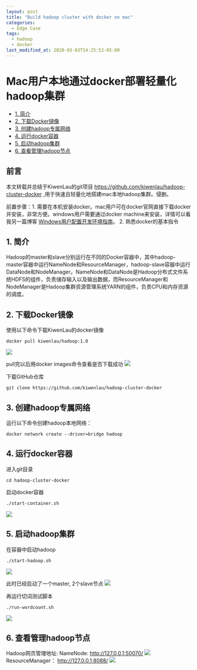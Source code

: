 ```yaml
---
layout: post
title: "Build hadoop cluster with docker on mac"
categories:
  - Edge Case
tags:
  - hadoop
  - docker
last_modified_at: 2020-03-03T14:25:52-05:00
---
```


Mac用户本地通过docker部署轻量化hadoop集群
===========


- [1. 简介](#1-简介)
- [2. 下载Docker镜像](#2-下载Docker镜像)
- [3. 创建hadoop专属网络](#3-创建hadoop专属网络)
- [4. 运行docker容器](#4-运行docker容器)
- [5. 启动hadoop集群](#5-启动hadoop集群)
- [6. 查看管理hadoop节点](#6-查看管理hadoop节点)

## 前言
本文转载并总结于KiwenLau的git项目 https://github.com/kiwenlau/hadoop-cluster-docker ,用于快速且轻量化地搭建mac本地hadoop集群。侵删。

前置步骤：1. 需要在本机安装docker。mac用户可在docker官网直接下载docker并安装，非常方便。windows用户需要通过docker machine来安装，详情可以看我另一篇博客 [Windows用户配置开发环境指南](https://timtang2009.github.io/edge%20case/2017/10/04/windows-development.html)。 2. 熟悉docker的基本指令

## 1. 简介
Hadoop的master和slave分别运行在不同的Docker容器中，其中hadoop-master容器中运行NameNode和ResourceManager，hadoop-slave容器中运行DataNode和NodeManager。NameNode和DataNode是Hadoop分布式文件系统HDFS的组件，负责储存输入以及输出数据，而ResourceManager和NodeManager是Hadoop集群资源管理系统YARN的组件，负责CPU和内存资源的调度。

## 2. 下载Docker镜像
使用以下命令下载KiwenLau的docker镜像

```
docker pull kiwenlau/hadoop:1.0
```
![](https://jewelry-recognize.oss-cn-shenzhen.aliyuncs.com/uploads/6c5b7ecb4dc5f91ef76e4ff416d178b8docker镜像拉取.jpg)

pull完以后用docker images命令查看是否下载成功
![](https://jewelry-recognize.oss-cn-shenzhen.aliyuncs.com/uploads/808fb5cb881dbbcc11a97b3afce8ba2c查看下载结果.jpg)


下载GitHub仓库
```
git clone https://github.com/kiwenlau/hadoop-cluster-docker
```



## 3. 创建hadoop专属网络
运行以下命令创建hadoop本地网络：
```
docker network create --driver=bridge hadoop
```


## 4. 运行docker容器
进入git目录
```
cd hadoop-cluster-docker
```
启动docker容器
```
./start-container.sh
```
![](https://jewelry-recognize.oss-cn-shenzhen.aliyuncs.com/uploads/a3b992119bae3c2d72bd1fa89abc1d97运行container.jpg)


## 5. 启动hadoop集群
在容器中启动hadoop
```
./start-hadoop.sh
```
![](https://jewelry-recognize.oss-cn-shenzhen.aliyuncs.com/uploads/f844247638e5d836f6341e0e068a4faa启动hadoop.jpg)

此时已经启动了一个master, 2个slave节点
![](https://jewelry-recognize.oss-cn-shenzhen.aliyuncs.com/uploads/d41dc4963870b873926a4eb6b9ffb6b5docker节点查看.jpg)

再运行切词测试脚本
```
./run-wordcount.sh
```
![](https://jewelry-recognize.oss-cn-shenzhen.aliyuncs.com/uploads/6fd5ee5067eaba3fa04caf0d709f5ef0切词结果.jpg)

## 6. 查看管理hadoop节点
Hadoop网页管理地址:
NameNode:  http://127.0.0.1:50070/
![](https://jewelry-recognize.oss-cn-shenzhen.aliyuncs.com/uploads/590a2f796be86dca3b729eff287d0479namenode.jpg)
ResourceManager：  http://127.0.0.1:8088/
![](https://jewelry-recognize.oss-cn-shenzhen.aliyuncs.com/uploads/cbef39ab1da9aa5418c9cd0505f2d380manage.jpg)

